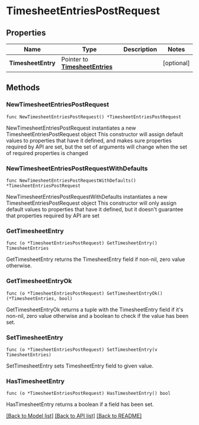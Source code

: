 # TimesheetEntriesPostRequest

## Properties

Name | Type | Description | Notes
------------ | ------------- | ------------- | -------------
**TimesheetEntry** | Pointer to [**TimesheetEntries**](TimesheetEntries.md) |  | [optional] 

## Methods

### NewTimesheetEntriesPostRequest

`func NewTimesheetEntriesPostRequest() *TimesheetEntriesPostRequest`

NewTimesheetEntriesPostRequest instantiates a new TimesheetEntriesPostRequest object
This constructor will assign default values to properties that have it defined,
and makes sure properties required by API are set, but the set of arguments
will change when the set of required properties is changed

### NewTimesheetEntriesPostRequestWithDefaults

`func NewTimesheetEntriesPostRequestWithDefaults() *TimesheetEntriesPostRequest`

NewTimesheetEntriesPostRequestWithDefaults instantiates a new TimesheetEntriesPostRequest object
This constructor will only assign default values to properties that have it defined,
but it doesn't guarantee that properties required by API are set

### GetTimesheetEntry

`func (o *TimesheetEntriesPostRequest) GetTimesheetEntry() TimesheetEntries`

GetTimesheetEntry returns the TimesheetEntry field if non-nil, zero value otherwise.

### GetTimesheetEntryOk

`func (o *TimesheetEntriesPostRequest) GetTimesheetEntryOk() (*TimesheetEntries, bool)`

GetTimesheetEntryOk returns a tuple with the TimesheetEntry field if it's non-nil, zero value otherwise
and a boolean to check if the value has been set.

### SetTimesheetEntry

`func (o *TimesheetEntriesPostRequest) SetTimesheetEntry(v TimesheetEntries)`

SetTimesheetEntry sets TimesheetEntry field to given value.

### HasTimesheetEntry

`func (o *TimesheetEntriesPostRequest) HasTimesheetEntry() bool`

HasTimesheetEntry returns a boolean if a field has been set.


[[Back to Model list]](../README.md#documentation-for-models) [[Back to API list]](../README.md#documentation-for-api-endpoints) [[Back to README]](../README.md)


